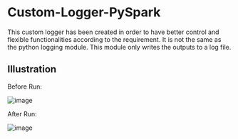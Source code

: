 # Custom-Logger-PySpark
This custom logger has been created in order to have better control and flexible functionalities according to the requirement. It is not the same as the python logging module. This module only writes the outputs to a log file.

## Illustration
Before Run:

![image](https://github.com/shreyas-akhuma/Custom-Logger-PySpark/assets/67037615/24aa6550-4c17-47ad-94a6-b9c23d581d11)

After Run:

![image](https://github.com/shreyas-akhuma/Custom-Logger-PySpark/assets/67037615/ca5ee1be-5e90-4988-b483-807f6ff12753)
